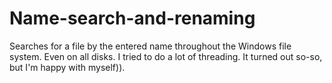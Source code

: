 # Name-search-and-renaming
Searches for a file by the entered name throughout the Windows file system. Even on all disks.
I tried to do a lot of threading. It turned out so-so, but I'm happy with myself)).